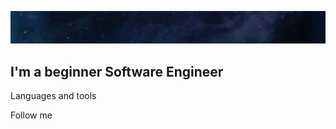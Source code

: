 ![Header](https://github.com/smmr-96/smmr-96/blob/main/assets/engin-akyurt-Hlkuojv_P6I-unsplash.jpg)

## I'm a beginner Software Engineer

Languages and tools

Follow me
